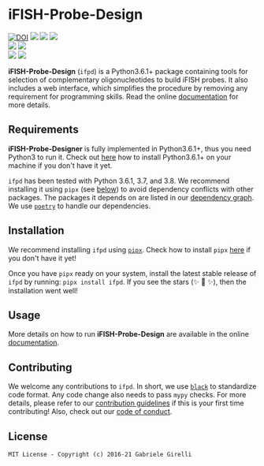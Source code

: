 # iFISH-Probe-Design

[![DOI](https://zenodo.org/badge/143724120.svg)](https://zenodo.org/badge/latestdoi/143724120) ![](https://img.shields.io/librariesio/github/ggirelli/ifish-probe-design.svg?style=flat) ![](https://img.shields.io/github/license/ggirelli/ifish-probe-design.svg?style=flat) ![](https://img.shields.io/github/release/ggirelli/ifish-probe-design.svg?style=flat)  
![](https://img.shields.io/github/release-date/ggirelli/ifish-probe-design.svg?style=flat) ![](https://img.shields.io/github/languages/code-size/ggirelli/ifish-probe-design.svg?style=flat)  
![](https://img.shields.io/github/watchers/ggirelli/ifish-probe-design.svg?label=Watch&style=social) ![](https://img.shields.io/github/stars/ggirelli/ifish-probe-design.svg?style=social)

**iFISH-Probe-Design** (`ifpd`) is a Python3.6.1+ package containing tools for selection of complementary oligonucleotides to build iFISH probes. It also includes a web interface, which simplifies the procedure by removing any requirement for programming skills. Read the online [documentation](https://ggirelli.github.io/iFISH-probe-design/) for more details.

## Requirements

**iFISH-Probe-Designer** is fully implemented in Python3.6.1+, thus you need Python3 to run it. Check out [here](https://realpython.com/installing-python/) how to install Python3.6.1+ on your machine if you don't have it yet.

`ifpd` has been tested with Python 3.6.1, 3.7, and 3.8. We recommend installing it using `pipx` (see [below](https://github.com/ggirelli/fastx-barber#install)) to avoid dependency conflicts with other packages. The packages it depends on are listed in our [dependency graph](https://github.com/ggirelli/fastx-barber/network/dependencies). We use [`poetry`](https://github.com/python-poetry/poetry) to handle our dependencies.

## Installation

We recommend installing `ifpd` using [`pipx`](https://github.com/pipxproject/pipx). Check how to install `pipx` [here](https://github.com/pipxproject/pipx#install-pipx) if you don't have it yet!

Once you have `pipx` ready on your system, install the latest stable release of `ifpd` by running: `pipx install ifpd`. If you see the stars (✨ 🌟 ✨), then the installation went well!

## Usage

More details on how to run **iFISH-Probe-Design** are available in the online [documentation](https://ggirelli.github.io/iFISH-probe-design/usage).

## Contributing

We welcome any contributions to `ifpd`. In short, we use [`black`](https://github.com/psf/black) to standardize code format. Any code change also needs to pass `mypy` checks. For more details, please refer to our [contribution guidelines](https://github.com/ggirelli/ifish-probe-design/blob/main/CONTRIBUTING.md) if this is your first time contributing! Also, check out our [code of conduct](https://github.com/ggirelli/ifish-probe-design/blob/main/CODE_OF_CONDUCT.md).

## License

`MIT License - Copyright (c) 2016-21 Gabriele Girelli`
